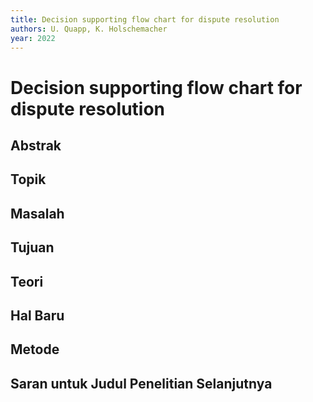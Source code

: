 ```yaml
---
title: Decision supporting flow chart for dispute resolution
authors: U. Quapp, K. Holschemacher
year: 2022
---
```


# Decision supporting flow chart for dispute resolution

## Abstrak



## Topik



## Masalah



## Tujuan



## Teori



## Hal Baru



## Metode



## Saran untuk Judul Penelitian Selanjutnya